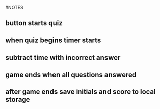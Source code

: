#NOTES

## button starts quiz

## when quiz begins timer starts

## subtract time with incorrect answer

## game ends when all questions answered

## after game ends save initials and score to local storage